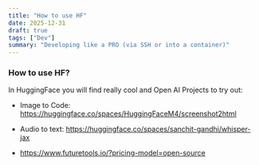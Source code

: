 ```yaml
---
title: "How to use HF"
date: 2025-12-31
draft: true
tags: ["Dev"]
summary: "Developing like a PRO (via SSH or into a container)"
---
```




### How to use HF?

In HuggingFace you will find really cool and Open AI Projects to try out:

* Image to Code: <https://huggingface.co/spaces/HuggingFaceM4/screenshot2html>
* Audio to text: <https://huggingface.co/spaces/sanchit-gandhi/whisper-jax>


* <https://www.futuretools.io/?pricing-model=open-source>
